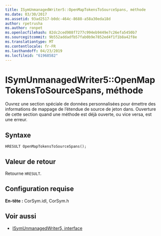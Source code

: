 ```yaml
---
title: ISymUnmanagedWriter5::OpenMapTokensToSourceSpans, méthode
ms.date: 03/30/2017
ms.assetid: 93ad2517-b0dc-464c-8688-a58a30eda18d
author: rpetrusha
ms.author: ronpet
ms.openlocfilehash: 82dc2ced988f7277c994eb9449e7c26efa5450b7
ms.sourcegitcommit: 9b552addadfb57fab0b9e7852ed4f1f1b8a42f8e
ms.translationtype: MT
ms.contentlocale: fr-FR
ms.lasthandoff: 04/23/2019
ms.locfileid: "61968582"
---
```

# <a name="isymunmanagedwriter5openmaptokenstosourcespans-method"></a>ISymUnmanagedWriter5::OpenMapTokensToSourceSpans, méthode
Ouvrez une section spéciale de données personnalisées pour émettre des informations de mappage de l’étendue de source de jeton dans. Ouverture de cette section quand une méthode est déjà ouverte, ou vice versa, est une erreur.  
  
## <a name="syntax"></a>Syntaxe  
  
```idl  
HRESULT OpenMapTokensToSourceSpans();  
```  
  
## <a name="return-value"></a>Valeur de retour  
 Retourne `HRESULT`.  
  
## <a name="requirements"></a>Configuration requise  
 **En-tête :** CorSym.idl, CorSym.h  
  
## <a name="see-also"></a>Voir aussi

- [ISymUnmanagedWriter5, interface](../../../../docs/framework/unmanaged-api/diagnostics/isymunmanagedwriter5-interface.md)
